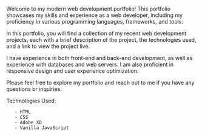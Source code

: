 Welcome to my modern web development portfolio! This portfolio showcases my skills and experience as a web developer, including my proficiency in various programming languages, frameworks, and tools.

In this portfolio, you will find a collection of my recent web development projects, each with a brief description of the project, the technologies used, and a link to view the project live.

I have experience in both front-end and back-end development, as well as experience with databases and web servers. I am also proficient in responsive design and user experience optimization.

Please feel free to explore my portfolio and reach out to me if you have any questions or inquiries.

Technologies Used:

       - HTML
       - CSS
       - Adobe XD
       - Vanilla JavaScript
       

